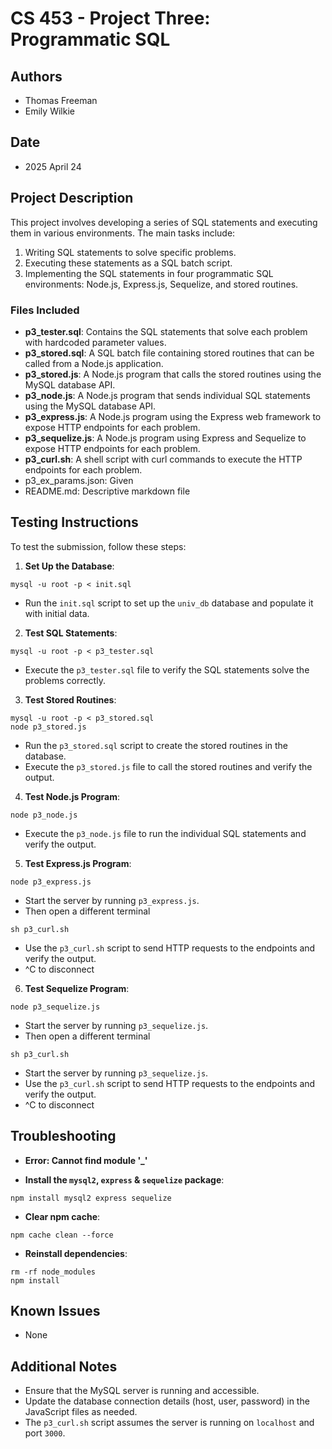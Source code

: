 # CS 453 - Project Three: Programmatic SQL

## Authors
- Thomas Freeman
- Emily Wilkie

## Date
- 2025 April 24

## Project Description
This project involves developing a series of SQL statements and executing them in various environments. The main tasks include:
1. Writing SQL statements to solve specific problems.
2. Executing these statements as a SQL batch script.
3. Implementing the SQL statements in four programmatic SQL environments: Node.js, Express.js, Sequelize, and stored routines.

### Files Included
- **p3_tester.sql**: Contains the SQL statements that solve each problem with hardcoded parameter values.
- **p3_stored.sql**: A SQL batch file containing stored routines that can be called from a Node.js application.
- **p3_stored.js**: A Node.js program that calls the stored routines using the MySQL database API.
- **p3_node.js**: A Node.js program that sends individual SQL statements using the MySQL database API.
- **p3_express.js**: A Node.js program using the Express web framework to expose HTTP endpoints for each problem.
- **p3_sequelize.js**: A Node.js program using Express and Sequelize to expose HTTP endpoints for each problem.
- **p3_curl.sh**: A shell script with curl commands to execute the HTTP endpoints for each problem.
- p3_ex_params.json: Given
- README.md: Descriptive markdown file

## Testing Instructions
To test the submission, follow these steps:

1. **Set Up the Database**:
```
mysql -u root -p < init.sql
```
   - Run the `init.sql` script to set up the `univ_db` database and populate it with initial data.

2. **Test SQL Statements**:
```
mysql -u root -p < p3_tester.sql
```
   - Execute the `p3_tester.sql` file to verify the SQL statements solve the problems correctly.

3. **Test Stored Routines**:
```
mysql -u root -p < p3_stored.sql
node p3_stored.js
```
   - Run the `p3_stored.sql` script to create the stored routines in the database.
   - Execute the `p3_stored.js` file to call the stored routines and verify the output.

4. **Test Node.js Program**:
```
node p3_node.js
```
   - Execute the `p3_node.js` file to run the individual SQL statements and verify the output.

5. **Test Express.js Program**:
```
node p3_express.js
```
- Start the server by running `p3_express.js`.
- Then open a different terminal
```
sh p3_curl.sh
```
   - Use the `p3_curl.sh` script to send HTTP requests to the endpoints and verify the output.
   - ^C to disconnect

6. **Test Sequelize Program**:
```
node p3_sequelize.js
```
   - Start the server by running `p3_sequelize.js`.
   - Then open a different terminal
```
sh p3_curl.sh
```
   - Start the server by running `p3_sequelize.js`.
   - Use the `p3_curl.sh` script to send HTTP requests to the endpoints and verify the output.
   - ^C to disconnect


## Troubleshooting

- **Error: Cannot find module '_'**

- **Install the `mysql2`, `express` & `sequelize` package**:
```
npm install mysql2 express sequelize
```
- **Clear npm cache**:
```
npm cache clean --force
```
- **Reinstall dependencies**:
```
rm -rf node_modules
npm install
```

## Known Issues
- None

## Additional Notes
- Ensure that the MySQL server is running and accessible.
- Update the database connection details (host, user, password) in the JavaScript files as needed.
- The `p3_curl.sh` script assumes the server is running on `localhost` and port `3000`.
